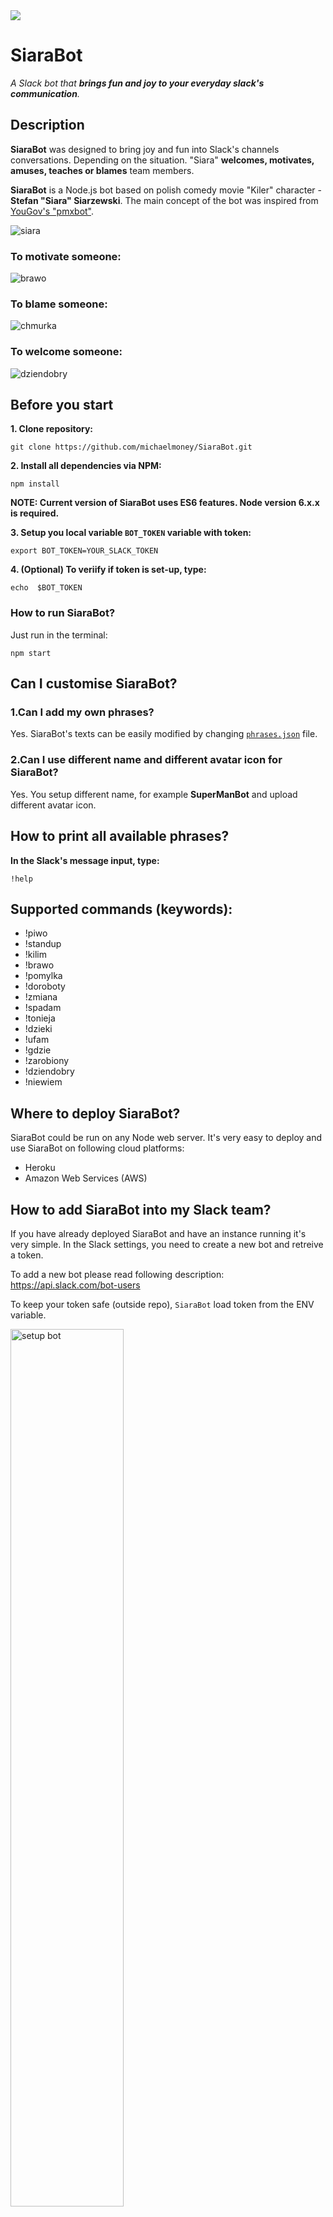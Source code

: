 <img src="https://travis-ci.org/michaelmoney/SiaraBot.svg?branch=master">

# SiaraBot 

*A Slack bot that **brings fun and joy to your everyday slack's communication**.*


## Description
**SiaraBot** was designed to bring joy and fun into Slack's channels conversations. Depending on the situation.
"Siara" **welcomes, motivates, amuses, teaches or blames** team members.

**SiaraBot** is a Node.js bot based on polish comedy movie "Kiler" character - **Stefan "Siara" Siarzewski**. 
The main concept of the bot was inspired from <a href="https://github.com/yougov/pmxbot" target="_blank"> YouGov's "pmxbot"</a>.

<img src="http://michaelmoney.pl/apps/siarabot/siara-logo-new.png" alt="siara">


### To motivate someone:
<img src="http://michaelmoney.pl/apps/siarabot/brawo.gif" alt="brawo">

### To blame someone:
<img src="http://michaelmoney.pl/apps/siarabot/chmurka.gif" alt="chmurka">

### To welcome someone:
<img src="http://michaelmoney.pl/apps/siarabot/dziendobry.gif" alt="dziendobry">


## Before you start


**1. Clone repository:**

```
git clone https://github.com/michaelmoney/SiaraBot.git
```

**2. Install all dependencies via NPM:**

```
npm install
```

**NOTE: Current version of SiaraBot uses ES6 features. Node version  6.x.x is required.**

**3. Setup you local variable `BOT_TOKEN` variable with token:**

```
export BOT_TOKEN=YOUR_SLACK_TOKEN
```

**4. (Optional) To veriify if token is set-up, type:**

```
echo  $BOT_TOKEN
```

### How to run SiaraBot?

Just run in the terminal:
```
npm start 
```
## Can I customise SiaraBot?

### 1.Can I add my own phrases? 

Yes. SiaraBot's texts can be easily modified by changing <a href="https://github.com/michaelmoney/SiaraBot/blob/master/assets/phrases.json">`phrases.json`</a> file.

### 2.Can I use different name and different avatar icon for SiaraBot?
Yes. You setup different name, for example **SuperManBot** and upload different avatar icon.

## How to print all available phrases?

**In the Slack's message input, type:**

```
!help
``` 

## Supported commands (keywords):
- !piwo
- !standup
- !kilim
- !brawo
- !pomylka
- !doroboty
- !zmiana
- !spadam
- !tonieja
- !dzieki
- !ufam
- !gdzie
- !zarobiony
- !dziendobry
- !niewiem

## Where to deploy SiaraBot?
SiaraBot could be run on any Node web server. It's very easy to deploy and use SiaraBot on following cloud platforms:
- Heroku
- Amazon Web Services (AWS)


## How to add SiaraBot into my Slack team?
If you have already deployed SiaraBot and have an instance running it's very simple.
In the Slack settings, you need to create a new bot and retreive a token.

To add a  new bot please read following description:
https://api.slack.com/bot-users

To keep your token safe (outside repo), `SiaraBot` load token from the ENV variable.

<img src="http://michaelmoney.pl/apps/siarabot/setup-1.jpg" alt="setup bot" style="width:60%">

<img src="http://michaelmoney.pl/apps/siarabot/setup-2.png" alt="setup bot" style="width:60%">

## Example of usage SiaraBot

### How to print all available phrases?

To see all available phrases, type:

```
!help
``` 

### SiaraBot example keywords

Inside Slack window type a keyword beginning with "!", optionally adding `@user` at the end of command:

**To motivate someone:**
```
!doroboty @user
``` 
**Outputs:** 
```

Od tej pory, @user masz mieć w dupie paragrafy! Masz być jak bulterier! Jak wściekły byk!
Jak Tommy Lee Jones w Ściganym!
```

**To ask someone "where have you been?":**

```
!gdzie @user
``` 
**Outputs:** 

```
@user Gdzieś była, lafiryndo?
```

**To praise someone:**

```
!brawo
``` 
**Outputs:**

```
Ty wiesz kto to jest? Ty wiesz kto to jest?! To jest @user! On se może jeść Chateau, może se jeść ostrygę, może se jeść co chce,
a nie twoje rozpaćkane kanapki!
```

**To welcome someone:**

```
!dziendobry
``` 

**Outputs:** 

```
Dzień dobry Panie Komisarzu
```

**To blame somebody:**

```
!kilim @user
``` 

**Outputs:**
```
Jako pragmatyk i realista, przedkładam interes ponad osobiste porachunki,
dlatego nie zabiłem Cię, @user chociaż powinienem.
```

### Links:
- "Kiler" movie https://en.wikipedia.org/wiki/Kiler
- "pmxbot" https://github.com/yougov/pmxbot/tree/master/pmxbot

